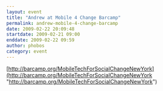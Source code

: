 ```yaml
---
layout: event
title: "Andrew at Mobile 4 Change Barcamp"
permalink: andrew-mobile-4-change-barcamp
date: 2009-02-22 20:09:48
startdate: 2009-02-21 09:00
enddate: 2009-02-22 09:59
author: phobos
category: event
---
```


[http://barcamp.org/MobileTechForSocialChangeNewYork](http://barcamp.org/MobileTechForSocialChangeNewYork "http://barcamp.org/MobileTechForSocialChangeNewYork")
